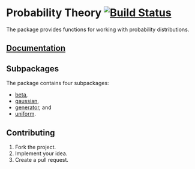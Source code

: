 # Probability Theory [![Build Status][travis-svg]][travis-url]

The package provides functions for working with probability distributions.

## [Documentation][doc]

## Subpackages

The package contains four subpackages:

* [beta](beta),
* [gaussian](gaussian),
* [generator](generator), and
* [uniform](uniform).

## Contributing

1. Fork the project.
2. Implement your idea.
3. Create a pull request.

[doc]: http://godoc.org/github.com/ready-steady/probability
[travis-svg]: https://travis-ci.org/ready-steady/probability.svg?branch=master
[travis-url]: https://travis-ci.org/ready-steady/probability
